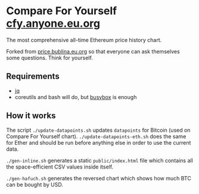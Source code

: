 # Compare For Yourself [cfy.anyone.eu.org](https://cfy.anyone.eu.org)
The most comprehensive all-time Ethereum price history chart.

Forked from
[price.bublina.eu.org](https://github.com/jsarenik/price.bublina.eu.org)
so that everyone can ask themselves some questions. Think for yourself.

## Requirements

 * [jq](https://stedolan.github.io/jq/)
 * coreutils and bash will do,
   but [busybox](https://busybox.net/) is enough

## How it works

The script `./update-datapoints.sh` updates `datapoints` for
Bitcoin (used on Compare For Yourself chart). `./update-datapoints-eth.sh`
does the same for Ether and should be run before anything else
in order to use the current data.


`./gen-inline.sh` generates a static `public/index.html`
file which contains all the space-efficient CSV values
inside itself.

`./gen-hafuch.sh` generates the reversed chart which shows
how much BTC can be bought by USD.
